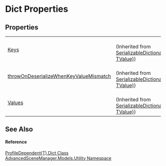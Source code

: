 # Dict Properties




## Properties
<table>
<tr>
<td><a href="P_AdvancedSceneManager_Utility_SerializableDictionary_2_Keys.md">Keys</a></td>
<td><br />(Inherited from <a href="T_AdvancedSceneManager_Utility_SerializableDictionary_2.md">SerializableDictionary(TKey, TValue)</a>)</td></tr>
<tr>
<td><a href="P_AdvancedSceneManager_Utility_SerializableDictionary_2_throwOnDeserializeWhenKeyValueMismatch.md">throwOnDeserializeWhenKeyValueMismatch</a></td>
<td><br />(Inherited from <a href="T_AdvancedSceneManager_Utility_SerializableDictionary_2.md">SerializableDictionary(TKey, TValue)</a>)</td></tr>
<tr>
<td><a href="P_AdvancedSceneManager_Utility_SerializableDictionary_2_Values.md">Values</a></td>
<td><br />(Inherited from <a href="T_AdvancedSceneManager_Utility_SerializableDictionary_2.md">SerializableDictionary(TKey, TValue)</a>)</td></tr>
</table>

## See Also


#### Reference
<a href="T_AdvancedSceneManager_Models_Utility_ProfileDependent_1_Dict.md">ProfileDependent(T).Dict Class</a>  
<a href="N_AdvancedSceneManager_Models_Utility.md">AdvancedSceneManager.Models.Utility Namespace</a>  
